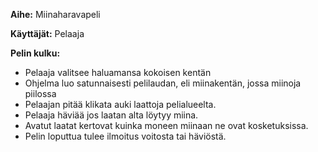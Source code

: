 **Aihe:** Miinaharavapeli

**Käyttäjät:** Pelaaja

**Pelin kulku:** 
* Pelaaja valitsee haluamansa kokoisen kentän
* Ohjelma luo satunnaisesti pelilaudan, eli miinakentän, jossa miinoja piilossa
* Pelaajan pitää klikata auki laattoja pelialueelta.
* Pelaaja häviää jos laatan alta löytyy miina.
* Avatut laatat kertovat kuinka moneen miinaan ne ovat kosketuksissa.
* Pelin loputtua tulee ilmoitus voitosta tai häviöstä.
